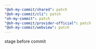 ```yaml
---
"@oh-my-commit/shared": patch
"@oh-my-commit/cli": patch
"oh-my-commit": patch
"@oh-my-commit/provider-official": patch
"@oh-my-commit/webview": patch
---
```


stage before commit
